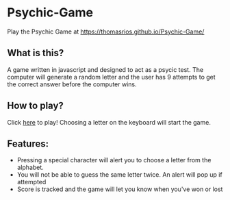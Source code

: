# Psychic-Game
Play the Psychic Game at https://thomasrios.github.io/Psychic-Game/

## What is this?
A game written in javascript and designed to act as a psycic test. The computer will generate a random letter and the user has 9 attempts to get the correct answer before the computer wins.

## How to play?
Click [here](https://thomasrios.github.io/Psychic-Game/) to play! Choosing a letter on the keyboard will start the game.

## Features:
- Pressing a special character will alert you to choose a letter from the alphabet.
- You will not be able to guess the same letter twice. An alert will pop up if attempted
- Score is tracked and the game will let you know when you've won or lost
